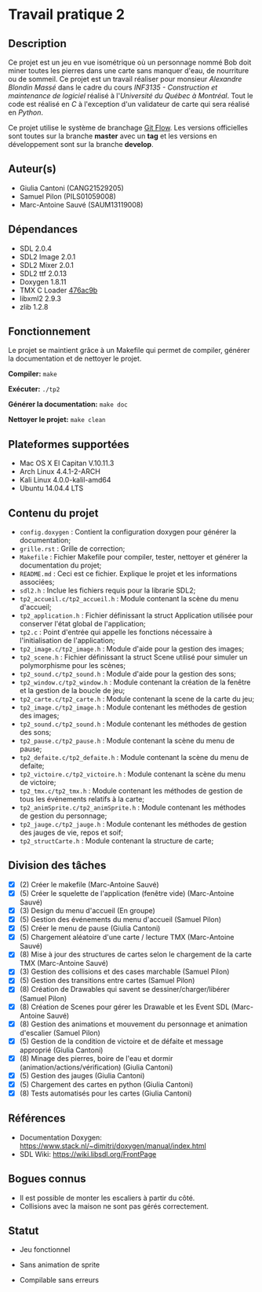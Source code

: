 # Travail pratique 2

## Description

Ce projet est un jeu en vue isométrique où un personnage nommé Bob doit miner toutes les pierres dans une carte sans manquer d'eau, de nourriture ou de sommeil. Ce projet est un travail réaliser pour monsieur *Alexandre Blondin Massé* dans le cadre du cours *INF3135 - Construction et maintenance de logiciel*  réalisé à l'*Université du Québec à Montréal*.
Tout le code est réalisé en *C* à l'exception d'un validateur de carte qui sera réalisé en *Python*.

Ce projet utilise le système de branchage [Git Flow](http://nvie.com/posts/a-successful-git-branching-model/). Les versions officielles sont toutes sur la branche **master** avec un **tag** et les versions en développement sont sur la branche **develop**.

## Auteur(s)

- Giulia Cantoni (CANG21529205)
- Samuel Pilon (PILS01059008)
- Marc-Antoine Sauvé (SAUM13119008)

## Dépendances

- SDL 2.0.4
- SDL2 Image 2.0.1
- SDL2 Mixer 2.0.1
- SDL2 ttf 2.0.13
- Doxygen 1.8.11
- TMX C Loader [476ac9b](https://github.com/baylej/tmx/commit/476ac9b6f84278af89dadb2ccc4131caaa855ffd)
- libxml2 2.9.3
- zlib 1.2.8

## Fonctionnement

Le projet se maintient grâce à un Makefile qui permet de compiler, générer la documentation et de nettoyer le projet.

**Compiler:**
```make```

**Exécuter:**
```./tp2```

**Générer la documentation:**
```make doc```

**Nettoyer le projet:**
```make clean```

## Plateformes supportées

- Mac OS X El Capitan V.10.11.3
- Arch Linux 4.4.1-2-ARCH
- Kali Linux 4.0.0-kalil-amd64
- Ubuntu 14.04.4 LTS

## Contenu du projet

- `config.doxygen` : Contient la configuration doxygen pour générer la documentation;
- `grille.rst` : Grille de correction;
- `Makefile` : Fichier Makefile pour compiler, tester, nettoyer et générer la documentation du projet;
- `README.md` : Ceci est ce fichier. Explique le projet et les informations associées;
- `sdl2.h` : Inclue les fichiers requis pour la librarie SDL2;
- `tp2_accueil.c/tp2_accueil.h` : Module contenant la scène du menu d'accueil;
- `tp2_application.h` : Fichier définissant la struct Application utilisée pour conserver l'état global de l'application;
- `tp2.c` : Point d'entrée qui appelle les fonctions nécessaire à l'initialisation de l'application;
- `tp2_image.c/tp2_image.h` : Module d'aide pour la gestion des images;
- `tp2_scene.h` : Fichier définissant la struct Scene utilisé pour simuler un polymorphisme pour les scènes;
- `tp2_sound.c/tp2_sound.h` : Module d'aide pour la gestion des sons;
- `tp2_window.c/tp2_window.h` : Module contenant la création de la fenêtre et la gestion de la boucle de jeu;
- `tp2_carte.c/tp2_carte.h` : Module contenant la scene de la carte du jeu;
- `tp2_image.c/tp2_image.h` : Module contenant les méthodes de gestion des images;
- `tp2_sound.c/tp2_sound.h` : Module contenant les méthodes de gestion des sons;
- `tp2_pause.c/tp2_pause.h` : Module contenant la scène du menu de pause;
- `tp2_defaite.c/tp2_defaite.h` : Module contenant la scène du menu de defaite;
- `tp2_victoire.c/tp2_victoire.h` : Module contenant la scène du menu de victoire;
- `tp2_tmx.c/tp2_tmx.h` : Module contenant les méthodes de gestion de tous les événements relatifs à la carte;
- `tp2_animSprite.c/tp2_animSprite.h` : Module contenant les méthodes de gestion du personnage;
- `tp2_jauge.c/tp2_jauge.h` : Module contenant les méthodes de gestion des jauges de vie, repos et soif;
- `tp2_structCarte.h` : Module contenant la structure de carte;


## Division des tâches

- [X] (2) Créer le makefile (Marc-Antoine Sauvé)
- [X] (5) Créer le squelette de l'application (fenêtre vide) (Marc-Antoine Sauvé)
- [X] (3) Design du menu d'accueil (En groupe)
- [X] (5) Gestion des événements du menu d'accueil (Samuel Pilon)
- [X] (5) Créer le menu de pause (Giulia Cantoni)
- [X] (5) Chargement aléatoire d'une carte / lecture TMX (Marc-Antoine Sauvé)
- [X] (8) Mise à jour des structures de cartes selon le chargement de la carte TMX (Marc-Antoine Sauvé)
- [X] (3) Gestion des collisions et des cases marchable (Samuel Pilon)
- [X] (5) Gestion des transitions entre cartes (Samuel Pilon)
- [X] (8) Création de Drawables qui savent se dessiner/charger/libérer (Samuel Pilon)
- [X] (8) Création de Scenes pour gérer les Drawable et les Event SDL (Marc-Antoine Sauvé)
- [X] (8) Gestion des animations et mouvement du personnage et animation d'escalier (Samuel Pilon)
- [X] (5) Gestion de la condition de victoire et de défaite et message approprié (Giulia Cantoni)
- [X] (8) Minage des pierres, boire de l'eau et dormir (animation/actions/vérification) (Giulia Cantoni)
- [X] (5) Gestion des jauges (Giulia Cantoni)
- [X] (5) Chargement des cartes en python (Giulia Cantoni)
- [X] (8) Tests automatisés pour les cartes (Giulia Cantoni)

## Références

- Documentation Doxygen: https://www.stack.nl/~dimitri/doxygen/manual/index.html
- SDL Wiki: https://wiki.libsdl.org/FrontPage

## Bogues connus

- Il est possible de monter les escaliers à partir du côté.
- Collisions avec la maison ne sont pas gérés correctement.

## Statut

- Jeu fonctionnel
- Sans animation de sprite

- Compilable sans erreurs
